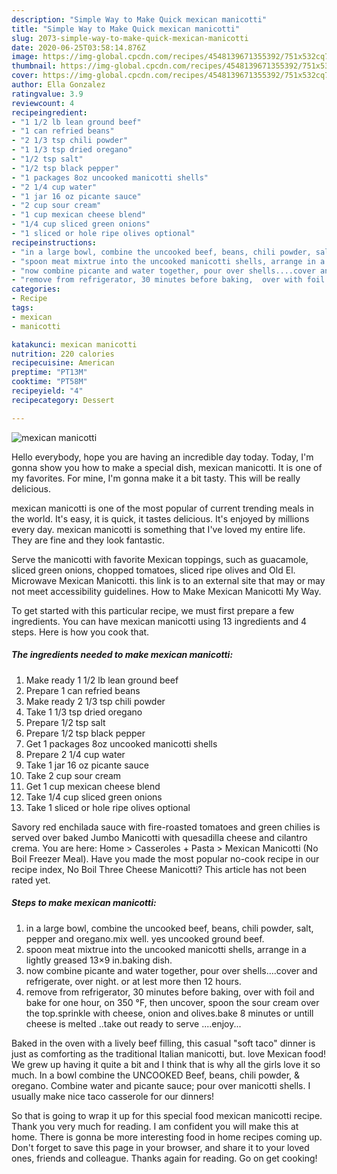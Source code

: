 ```yaml
---
description: "Simple Way to Make Quick mexican manicotti"
title: "Simple Way to Make Quick mexican manicotti"
slug: 2073-simple-way-to-make-quick-mexican-manicotti
date: 2020-06-25T03:58:14.876Z
image: https://img-global.cpcdn.com/recipes/4548139671355392/751x532cq70/mexican-manicotti-recipe-main-photo.jpg
thumbnail: https://img-global.cpcdn.com/recipes/4548139671355392/751x532cq70/mexican-manicotti-recipe-main-photo.jpg
cover: https://img-global.cpcdn.com/recipes/4548139671355392/751x532cq70/mexican-manicotti-recipe-main-photo.jpg
author: Ella Gonzalez
ratingvalue: 3.9
reviewcount: 4
recipeingredient:
- "1 1/2 lb lean ground beef"
- "1 can refried beans"
- "2 1/3 tsp chili powder"
- "1 1/3 tsp dried oregano"
- "1/2 tsp salt"
- "1/2 tsp black pepper"
- "1 packages 8oz uncooked manicotti shells"
- "2 1/4 cup water"
- "1 jar 16 oz picante sauce"
- "2 cup sour cream"
- "1 cup mexican cheese blend"
- "1/4 cup sliced green onions"
- "1 sliced or hole ripe olives optional"
recipeinstructions:
- "in a large bowl, combine the uncooked beef, beans, chili powder, salt,  pepper and oregano.mix well. yes uncooked ground beef."
- "spoon meat mixtrue into the uncooked manicotti shells, arrange in a lightly greased 13×9 in.baking dish."
- "now combine picante and water together, pour over shells....cover and refrigerate, over night. or at lest more then 12 hours."
- "remove from refrigerator, 30 minutes before baking,  over with foil and bake for one hour, on 350 °F, then uncover, spoon the sour cream over the top.sprinkle with cheese, onion and olives.bake 8 minutes or untill cheese is melted ..take out ready to serve ....enjoy..."
categories:
- Recipe
tags:
- mexican
- manicotti

katakunci: mexican manicotti 
nutrition: 220 calories
recipecuisine: American
preptime: "PT13M"
cooktime: "PT58M"
recipeyield: "4"
recipecategory: Dessert

---
```



![mexican manicotti](https://img-global.cpcdn.com/recipes/4548139671355392/751x532cq70/mexican-manicotti-recipe-main-photo.jpg)

Hello everybody, hope you are having an incredible day today. Today, I'm gonna show you how to make a special dish, mexican manicotti. It is one of my favorites. For mine, I'm gonna make it a bit tasty. This will be really delicious.

mexican manicotti is one of the most popular of current trending meals in the world. It's easy, it is quick, it tastes delicious. It's enjoyed by millions every day. mexican manicotti is something that I've loved my entire life. They are fine and they look fantastic.

Serve the manicotti with favorite Mexican toppings, such as guacamole, sliced green onions, chopped tomatoes, sliced ripe olives and Old El. Microwave Mexican Manicotti. this link is to an external site that may or may not meet accessibility guidelines. How to Make Mexican Manicotti My Way.


To get started with this particular recipe, we must first prepare a few ingredients. You can have mexican manicotti using 13 ingredients and 4 steps. Here is how you cook that.

<!--inarticleads1-->

##### The ingredients needed to make mexican manicotti:

1. Make ready 1 1/2 lb lean ground beef
1. Prepare 1 can refried beans
1. Make ready 2 1/3 tsp chili powder
1. Take 1 1/3 tsp dried oregano
1. Prepare 1/2 tsp salt
1. Prepare 1/2 tsp black pepper
1. Get 1 packages 8oz uncooked manicotti shells
1. Prepare 2 1/4 cup water
1. Take 1 jar 16 oz picante sauce
1. Take 2 cup sour cream
1. Get 1 cup mexican cheese blend
1. Take 1/4 cup sliced green onions
1. Take 1 sliced or hole ripe olives optional


Savory red enchilada sauce with fire-roasted tomatoes and green chilies is served over baked Jumbo Manicotti with quesadilla cheese and cilantro crema. You are here: Home &gt; Casseroles + Pasta &gt; Mexican Manicotti (No Boil Freezer Meal). Have you made the most popular no-cook recipe in our recipe index, No Boil Three Cheese Manicotti? This article has not been rated yet. 

<!--inarticleads2-->

##### Steps to make mexican manicotti:

1. in a large bowl, combine the uncooked beef, beans, chili powder, salt,  pepper and oregano.mix well. yes uncooked ground beef.
1. spoon meat mixtrue into the uncooked manicotti shells, arrange in a lightly greased 13×9 in.baking dish.
1. now combine picante and water together, pour over shells....cover and refrigerate, over night. or at lest more then 12 hours.
1. remove from refrigerator, 30 minutes before baking,  over with foil and bake for one hour, on 350 °F, then uncover, spoon the sour cream over the top.sprinkle with cheese, onion and olives.bake 8 minutes or untill cheese is melted ..take out ready to serve ....enjoy...


Baked in the oven with a lively beef filling, this casual &#34;soft taco&#34; dinner is just as comforting as the traditional Italian manicotti, but. love Mexican food! We grew up having it quite a bit and I think that is why all the girls love it so much. In a bowl combine the UNCOOKED Beef, beans, chili powder, &amp; oregano. Combine water and picante sauce; pour over manicotti shells. I usually make nice taco casserole for our dinners! 

So that is going to wrap it up for this special food mexican manicotti recipe. Thank you very much for reading. I am confident you will make this at home. There is gonna be more interesting food in home recipes coming up. Don't forget to save this page in your browser, and share it to your loved ones, friends and colleague. Thanks again for reading. Go on get cooking!
